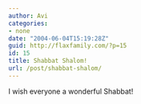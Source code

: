 ```yaml
---
author: Avi
categories:
- none
date: "2004-06-04T15:19:28Z"
guid: http://flaxfamily.com/?p=15
id: 15
title: Shabbat Shalom!
url: /post/shabbat-shalom/
---
```

I wish everyone a wonderful Shabbat!